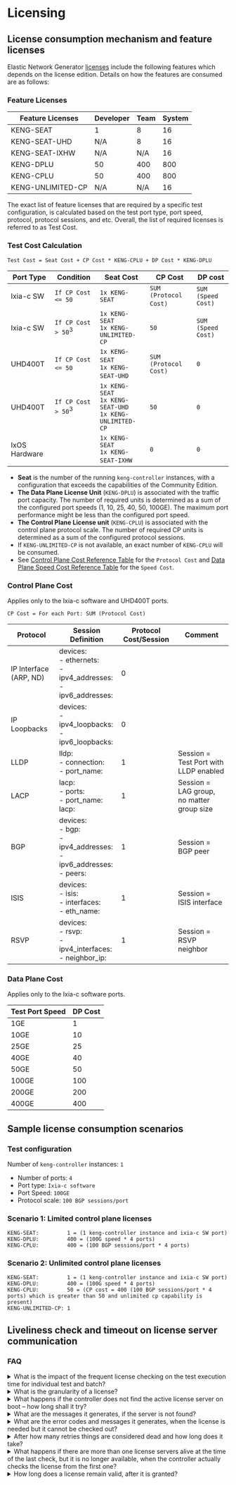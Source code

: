 # Licensing

## License consumption mechanism and feature licenses

Elastic Network Generator [licenses](../licensing.md) include the following features which depends on the license edition. Details on how the features are consumed are as follows:

### Feature Licenses

| Feature Licenses                    | Developer            | Team            | System                 |
|-------------------------------------|----------------------|-----------------|------------------------|
| KENG-SEAT                           | 1                    |  8              |  16                    |
| KENG-SEAT​-UHD                       | N/A                  |  8              |  16                    |
| KENG-SEAT​-IXHW                      | N/A                  |  N/A            |  16                    |
| KENG-DPLU                           | 50                   |  400            |  800                   |
| KENG-CPLU                           | 50                   |  400            |  800                   |
| KENG-UNLIMITED-CP                   | N/A                  |  N/A            |  16                    |

The exact list of feature licenses that are required by a specific test configuration, is calculated based on the test port type, port speed, protocol, protocol sessions, and etc. Overall, the list of required licenses is referred to as Test Cost.

### Test Cost Calculation

```
Test Cost = Seat Cost + CP Cost * KENG-CPLU + DP Cost * KENG-DPLU​
```

| Port Type        | Condition                     | Seat Cost                                                             | CP Cost                            | DP cost                        |
|------------------|-------------------            |-----------------------------------------------------------------------|-------------------------           |---------------                 |
| Ixia-c SW        | `If CP Cost <= 50`            |  `1x KENG-SEAT`                                                       |  `SUM (Protocol Cost)`            ​ |  `SUM (Speed Cost)`            |
| Ixia-c SW        | `If CP Cost > 50`<sup>3</sup> |  `1x KENG-SEAT`<br/>`1x KENG-UNLIMITED-CP`                            |  `50`                              |  `SUM (Speed Cost)`            |
| UHD400T          | `If CP Cost <= 50`​            |  `1x KENG-SEAT`​<br/>`1x KENG-SEAT-UHD`​                                |  `SUM (Protocol Cost)​`             |  `0`                           |
| UHD400T          | `If CP Cost > 50`<sup>3</sup> |  `1x KENG-SEAT`<br/>`1x KENG-SEAT-UHD`<br/>`1x KENG-UNLIMITED-CP`     |  `50`                              |  `0`                           |
| IxOS Hardware    |                               |  `1x KENG-SEAT`<br/>`1x KENG-SEAT-IXHW`​                               |  `0`                               |  `0`                           |

- **Seat** is the number of the running `keng-controller` instances, with a configuration that exceeds the capabilities of the Community Edition.
- **The Data Plane License Unit** (`KENG-DPLU`) is associated with the traffic port capacity.
The number of required units is determined as a sum of the configured port speeds (1, 10, 25, 40, 50, 100GE). The maximum port performance might be less than the configured port speed.
- **The Control Plane License unit** (`KENG-CPLU`) is associated with the control plane protocol scale. The number of required CP units is determined as a sum of the configured protocol sessions.
- If `KENG-UNLIMITED-CP` is not available, an exact number of `KENG-CPLU` will be consumed.
- See [Control Plane Cost Reference Table](#control-plane-cost) for the `Protocol Cost` and [Data Plane Speed Cost Reference Table](#data-plane-cost) for the `Speed Cost`.

### Control Plane Cost

Applies only to the Ixia-c software and UHD400T ports.

```
CP Cost = For each Port: SUM (Protocol Cost)
```

| Protocol                     | Session Definition                                                                       | Protocol Cost/Session | Comment                                   |
|------------------------------|-----------------------------------------                                                 |-----------------------|-----------------------                    |
| IP Interface (ARP, ND)       | devices: <br /> - ethernets: <br /> - ipv4_addresses:<br />  - ipv6_addresses:           |  0                    |                                           |
| IP Loopbacks​                 | devices: <br /> - ipv4_loopbacks:<br />  - ipv6_loopbacks:                               |  0                    |                                           |
| LLDP​                         | lldp: <br /> - connection:<br />  - port_name:                                           |  1                    | Session = Test Port with LLDP enabled     |
| LACP                         | lacp: <br /> - ports:<br />  - port_name: <br /> lacp:                                   |  1                    | Session = LAG group, no matter group size​ |
| BGP                          | devices: <br /> - bgp: <br /> - ipv4_addresses:<br />  - ipv6_addresses: <br />- peers:​  | 1                     | Session = BGP peer                        |
| ISIS                         | devices: <br /> - isis: <br /> - interfaces:<br />  - eth_name: ​                         | 1                     | Session = ISIS interface                  |
| RSVP                         | devices: <br /> - rsvp: <br /> - ipv4_interfaces:<br />  - neighbor_ip: ​                 | 1                     | Session = RSVP neighbor​                   |

### Data Plane Cost

Applies only to the Ixia-c software ports.

| Test Port Speed        | DP Cost         |
|------------------------|-----------------|
| 1GE                    | 1               |
| 10GE                   | 10              |
| 25GE                   | 25              |
| 40GE                   | 40              |
| 50GE                   | 50              |
| 100GE                  | 100             |
| 200GE                  | 200             |
| 400GE                  | 400             |

## Sample license consumption scenarios

### Test configuration

Number of `keng-controller` instances: `1`

* Number of ports: `4`
* Port type: `Ixia-c software`
* Port Speed: `100GE`
* Protocol scale: `100 BGP sessions/port`

### Scenario 1: Limited control plane licenses

```
KENG-SEAT:         1 = (1 keng-controller instance and ixia-c SW port)
KENG-DPLU:         400 = (100G speed * 4 ports)
KENG-CPLU:         400 = (100 BGP sessions/port * 4 ports)
```

### Scenario 2: Unlimited control plane licenses

```
KENG-SEAT:         1 = (1 keng-controller instance and ixia-c SW port)
KENG-DPLU:         400 = (100G speed * 4 ports)
KENG-CPLU:         50 = (CP cost = 400 (100 BGP sessions/port * 4 ports) which is greater than 50 and unlimited cp capability is present)
KENG-UNLIMITED-CP: 1
```

## Liveliness check and timeout on license server communication

### FAQ

<details>
<summary>What is the impact of the frequent license checking on the test execution time for individual test and batch?</summary>
<br>
The license check-out/check-in mechanism in the keng-controller works as follows:

1. Calculate the Test Cost. For example,  Test Cost = N.
2. Based on the calculation performed in step (1), check-out the licenses at the time of the OTG SetConfig API call.
3. Execute the test if license check-out is successful.
4. For the next configuration, calculate Test Cost, For example, Test Cost = M.

```bash
if M == N:
    - keng-controller will not have any communication with license servers
else if M > N:
    - keng-controller will not check-in licenses
    - it will attempt to check-out required additional licenses
else if M < N:
    - keng-controller will check-in surplus of the licenses
```

On the timing aspect, the entire license check-out/check-in mechanism works concurrently with the control plane and the data plane configurations in the ports during the OTG SetConfig operation. Therefore, potentially there is a minimal impact in the OTG SetConfig API response time, specially when the license server is in the same pod/host. Although, in case of the license server that is present in a separate host in the LAN OTG Setconfig API response time, might get impacted due to latency.
</details>

<details>
<summary>What is the granularity of a license?</summary>
<br>
It depends on various aspects port type, port speed, protocol type, and the number of protocol sessions. For details on the granular license features and associated consummation mechanism, see [License consumption mechanism and feature licenses](#license-consumption-mechanism-and-feature-licenses).
</details>

<details>
<summary>What happens if the controller does not find the active license server on boot – how long shall it try?</summary>
<br>
The Keng-controller is allowed to be given a bootstrap input of 4 license servers in the maximum. The Keng-controller tries to connect to those license servers during the bootstrap. If neither of them is connected, the controller capability is set as the community capability. <br />
A background routine is initiated to make recurrent attempts to connect those configured license servers in 30 second intervals. <br />
It is possible that none of the license servers is reachable, after recurrent attempts. Till that point any configuration beyond community capability will return errors. <br />
If the keng-controller is able to communicate or establish connection with any of the license servers, in any of the recurrent attempts, then for the configuration which is beyond the community standard, keng-controller will try to check-out a license from the license server with which the connection is established. <br />
</details>

<details>
<summary>What are the messages it generates, if the server is not found?</summary>
<br>
If any of the configured license servers are not reachable, the keng-controller capability is kept to community capability. For the configuration beyond community capability will throw error as mentioned above.
</details>

<details>
<summary>What are the error codes and messages it generates, when the license is needed but it cannot be checked out?</summary>
<br>
There are two possible scenarios when the license cannot checkout.

* Scenario 1: Any of the license servers does not have the adequate license features that are required for the test configuration. It will throw an error with the `error code 13` and the following error message:

    `Current configuration requires following additional license feature(s): {map[KENG-DPLU:50 KENG-SEAT:1]} which is not available in configured license server(s): {[ip1, ip2]} Available license feature(s) in license-server(s) are {ip1 : map[KENG-DPLU:0 KENG-SEAT:0] ,ip2 : map[KENG-DPLU:0 KENG-SEAT:0] }.`

* Scenario 2: Configured license server is not available/reachable. It will throw an error with the `error code 13` and the following error message:

    `issue consuming license from server 10.39.35.77: rpc error: code = DeadlineExceeded desc = context deadline exceeded`

</details>

<details>
<summary>After how many retries things are considered dead and how long does it take?</summary>
<br>
Details about the "Retry" behavior for liveness check:<br>
The controller keeps on probing liveliness check on the list of license servers that are supplied on boot-up time in the background routine in every 30 seconds during the controller lifetime.
</details>

<details>
<summary>What happens if there are more than one license servers alive at the time of the last check, but it is no longer available, when the controller actually checks the license from the first one?</summary>
<br>
The keng-controller will attempt to check out licenses from the next available license server in the configured list.
</details>

<details>
<summary>How long does a license remain valid, after it is granted?</summary>
<br>
Once a specific count of license features or a collection of the same details of a license feature are given in the [License consumption mechanism and feature licenses](#license-consumption-mechanism-and-feature-licenses), it is granted by the license server to an instance of the keng-controller. The validity will be determined by the subsequent incoming test configurations details as mentioned above.
</details>

